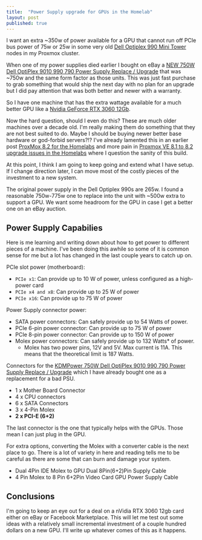 ```yaml
---
title:  "Power Supply upgrade for GPUs in the Homelab"
layout: post
published: true
---
```


I want an extra ~350w of power available for a GPU that cannot run off PCIe bus power of 75w or 25w in some very old [Dell Optiplex 990 Mini Tower](https://www.dell.com/support/home/en-us/product-support/product/optiplex-990/overview) nodes in my Proxmox cluster.

When one of my power supplies died earlier I bought on eBay a [NEW 750W Dell OptiPlex 9010 990 790 Power Supply Replace / Upgrade](https://www.ebay.com/itm/334146551516) that was ~750w and the same form factor as those units. This was just fast purchase to grab something that would ship the next day with no plan for an upgrade but I did pay attention that was both better and newer with a warranty.

So I have one machine that has the extra wattage available for a much better GPU like a [Nvidia GeForce RTX 3060 12Gb](https://www.nvidia.com/en-us/geforce/graphics-cards/30-series/rtx-3060-3060ti/).

<!-- excerpt-end -->

Now the hard question, should I even do this? These are much older machines over a decade old. I'm really making them do something that they are not best suited to do. Maybe I should be buying newer better base hardware or god-forbid servers?!? I've already lamented this in an earlier post [ProxMox 8.2 for the Homelabs](/proxmox-8-homelab/) and more pain in [Proxmox VE 8.1 to 8.2 upgrade issues in the Homelabs](/proxmox-upgrade-issues/) where I question the sanity of this build.

At this point, I think I am going to keep going and extend what I have setup. If I change direction later, I can move most of the costly pieces of the investment to a new system.

The original power supply in the Dell Optiplex 990s are 265w. I found a reasonable 750w-775w one to replace into the unit with ~500w extra to support a GPU. We want some headroom for the GPU in case I get a better one on an eBay auction.

## Power Supply Capabilies

Here is me learning and writing down about how to get power to different pieces of a machine. I've been doing this awhile so some of it is common sense for me but a lot has changed in the last couple years to catch up on.

PCIe slot power (motherboard):

* `PCIe x1`: Can provide up to 10 W of power, unless configured as a high-power card
* `PCIe x4 and x8`: Can provide up to 25 W of power
* `PCIe x16`: Can provide up to 75 W of power

Power Supply connector power:

* SATA power connectors: Can safely provide up to 54 Watts of power.
* PCIe 6-pin power connector: Can provide up to 75 W of power
* PCIe 8-pin power connector: Can provide up to 150 W of power
* Molex power connectors: Can safely provide up to 132 Watts* of power.
  * Molex has two power pins, 12V and 5V. Max current is 11A. This means that the theoretical limit is 187 Watts.

Connectors for the [KDMPower 750W Dell OptiPlex 9010 990 790 Power Supply Replace / Upgrade](https://www.ebay.com/itm/334146551516) which I have already bought one as a replacement for a bad PSU.

* 1 x Mother Board Connector
* 4 x CPU connectors
* 6 x SATA Connectors
* 3 x 4-Pin Molex
* **2 x PCI-E (6+2)**

The last connector is the one that typically helps with the GPUs. Those mean I can just plug in the GPU.

For extra options, converting the Molex with a converter cable is the next place to go. There is a lot of variety in here and reading tells me to be careful as there are some that can burn and damage your system.

* Dual 4Pin IDE Molex to GPU Dual 8Pin(6+2)Pin Supply Cable
* 4 Pin Molex to 8 Pin 6+2Pin Video Card GPU Power Supply Cable

## Conclusions

I'm going to keep an eye out for a deal on a nVidia RTX 3060 12gb card either on eBay or Facebook Marketplace. This will let me test out some ideas with a relatively small incremental investment of a couple hundred dollars on a new GPU. I'll write up whatever comes of this as it happens.
